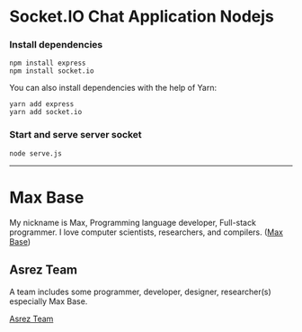 # Socket.IO Chat Application Nodejs

### Install dependencies

```
npm install express
npm install socket.io
```

You can also install dependencies with the help of Yarn:

```
yarn add express
yarn add socket.io
```

### Start and serve server socket

```
node serve.js 
```

---------

# Max Base

My nickname is Max, Programming language developer, Full-stack programmer. I love computer scientists, researchers, and compilers. ([Max Base](https://maxbase.org/))

## Asrez Team

A team includes some programmer, developer, designer, researcher(s) especially Max Base.

[Asrez Team](https://www.asrez.com/)
